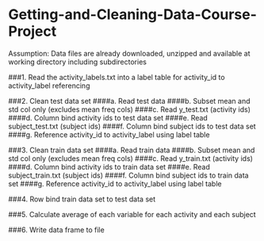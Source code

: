 # Getting-and-Cleaning-Data-Course-Project

Assumption: Data files are already downloaded, unzipped and available at working directory including subdirectories

###1. Read the activity_labels.txt into a label table for activity_id to activity_label referencing 

###2. Clean test data set
####a. Read test data
####b. Subset mean and std col only (excludes mean freq cols)
####c. Read y_test.txt (activity ids)
####d. Column bind activity ids to test data set
####e. Read subject_test.txt (subject ids)
####f. Column bind subject ids to test data set
####g. Reference activity_id to activity_label using label table
  
###3. Clean train data set
####a. Read train data
####b. Subset mean and std col only (excludes mean freq cols)
####c. Read y_train.txt (activity ids)
####d. Column bind activity ids to train data set
####e. Read subject_train.txt (subject ids)
####f. Column bind subject ids to train data set
####g. Reference activity_id to activity_label using label table

###4. Row bind train data set to test data set
 
###5. Calculate average of each variable for each activity and each subject

###6. Write data frame to file
  
